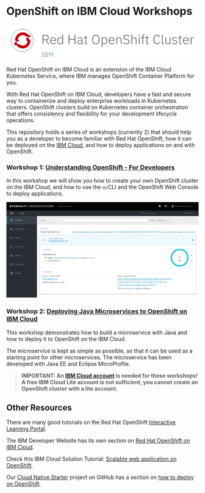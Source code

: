 # OpenShift on IBM Cloud Workshops

![logo](images/os_logo.png)

Red Hat OpenShift on IBM Cloud is an extension of the IBM Cloud Kubernetes Service, where IBM manages OpenShift Container Platform for you. 

With Red Hat OpenShift on IBM Cloud, developers have a fast and secure way to containerize and deploy enterprise workloads in Kubernetes clusters. OpenShift clusters build on Kubernetes container orchestration that offers consistency and flexibility for your development lifecycle operations.

This repository holds a series of workshops (currently 2) that should help you as a developer to become familiar with Red Hat OpenShift, how it can be deployed on the [IBM Cloud](https://cloud.ibm.com/docs/openshift?topic=openshift-getting-started), and how to deploy applications on and with OpenShift.

### Workshop 1: [Understanding OpenShift - For Developers](https://github.com/nheidloff/openshift-on-ibm-cloud-workshops/tree/master/1-understanding-openshift#understanding-openshift---for-developers)

In this workshop we will show you how to create your own OpenShift cluster on the IBM Cloud, and how to use the `oc`CLI and the OpenShift Web Console to deploy applications.

<kbd><img src="images/os_console.png" /></kbd>


### Workshop 2: [Deploying Java Microservices to OpenShift on IBM Cloud](https://github.com/nheidloff/openshift-on-ibm-cloud-workshops/tree/master/2-deploying-to-openshift#deploying-java-microservices-to-openshift-on-ibm-cloud)

This workshop demonstrates how to build a microservice with Java and how to deploy it to OpenShift on the IBM Cloud.

The microservice is kept as simple as possible, so that it can be used as a starting point for other microservices. The microservice has been developed with Java EE and Eclipse MicroProfile.



> __IMPORTANT: An [IBM Cloud account](https://cloud.ibm.com/registration) is needed for these workshops! A free IBM Cloud Lite account is not sufficient, you cannot create an OpenShift cluster with a lite account.__


## Other Resources

There are many good tutorials on the Red Hat OpenShift [Interactive Learning Portal](https://learn.openshift.com/).

The IBM Developer Website has its own section on [Red Hat OpenShift on IBM Cloud](https://developer.ibm.com/components/redhat-openshift-ibm-cloud/).

Check this IBM Cloud Solution Tutorial: [Scalable web application on OpenShift](https://cloud.ibm.com/docs/tutorials?topic=solution-tutorials-scalable-webapp-openshift).

Our [Cloud Native Starter](https://github.com/IBM/cloud-native-starter) project on GitHub has a section on [how to deploy on OpenShift](https://github.com/IBM/cloud-native-starter/blob/master/documentation/OpenShiftIKSDeployment.md#deploy-cloud-native-starter-on-openshift-on-ibm-cloud).